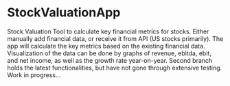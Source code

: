 # StockValuationApp
Stock Valuation Tool to calculate key financial metrics for stocks. Either manually add financial data, or receive it from API (US stocks primarily). The app will calculate the key metrics based on the existing financial data. Visualization of the data can be done by graphs of revenue, ebitda, ebit, and net income, as well as the growth rate year-on-year. Second branch holds the latest functionalities, but have not gone through extensive testing. Work in progress...
